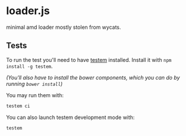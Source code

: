 # loader.js

minimal amd loader mostly stolen from wycats.

## Tests

To run the test you'll need to have
[testem](https://github.com/airportyh/testem) installed. Install it with `npm
install -g testem`.

_(You'll also have to install the bower components, which you can do by running
`bower install`)_

You may run them with:

```bash
testem ci
```

You can also launch testem development mode with:

```bash
testem
```
